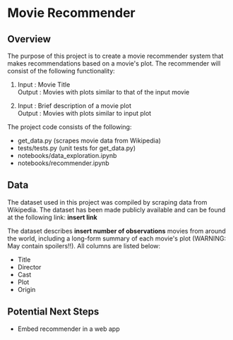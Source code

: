 # Movie Recommender

**Overview**
---
The purpose of this project is to create a movie recommender system that makes recommendations based on a movie's plot.  The recommender will consist of the following functionality:

1) Input : Movie Title  
Output : Movies with plots similar to that of the input movie

2) Input : Brief description of a movie plot  
Output : Movies with plots similar to input plot

The project code consists of the following:

* get_data.py (scrapes movie data from Wikipedia)
* tests/tests.py (unit tests for get_data.py)
* notebooks/data_exploration.ipynb
* notebooks/recommender.ipynb

**Data**
---
The dataset used in this project was compiled by scraping data from Wikipedia.  The dataset has been made publicly available and can be found at the following link: **insert link**

The dataset describes **insert number of observations** movies from around the world, including a long-form summary of each movie's plot (WARNING: May contain spoilers!!).   All columns are listed below:

* Title
* Director
* Cast
* Plot
* Origin


**Potential Next Steps**
---
* Embed recommender in a web app

